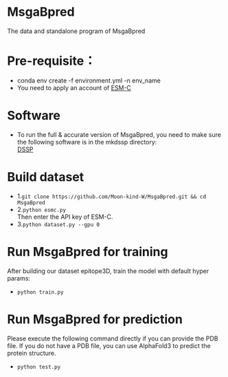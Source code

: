 # MsgaBpred
The data and standalone program of MsgaBpred
# Pre-requisite：
* conda env create -f environment.yml -n env_name
* You need to apply an account of [ESM-C](https://forge.evolutionaryscale.ai)
# Software
* To run the full & accurate version of MsgaBpred, you need to make sure the following software is in the mkdssp directory:<br> [DSSP](https://github.com/cmbi/dssp)
# Build dataset
*  1.``git clone https://github.com/Moon-kind-W/MsgaBpred.git && cd MsgaBpred``
*  2.``python esmc.py``
<br>Then enter the API key of ESM-C.
*  3.``python dataset.py --gpu 0``
# Run MsgaBpred for training
After building our dataset epitope3D, train the model with default hyper params:
* ``python train.py``
# Run MsgaBpred for prediction
Please execute the following command directly if you can provide the PDB file.
If you do not have a PDB file, you can use AlphaFold3 to predict the protein structure.
* ``python test.py``


